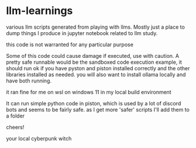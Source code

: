 # llm-learnings
various llm scripts generated from playing with llms. Mostly just a place to dump things I produce in jupyter notebook related to llm study. 

this code is not warranted for any particular purpose


Some of this code could cause damage if executed, use with caution.
A pretty safe runnable would be the sandboxed code execution example, it should run ok if you have
pyston and piston installed correctly and the other libraries installed as needed. you will also want to install ollama locally and have both running.

it ran fine for me on wsl on windows 11 in my local build environment

It can run simple python code in piston, which is used by a lot of discord bots and seems to be fairly safe. as I get more 'safer' scripts I'll add them to a folder

cheers! 

your local cyberpunk witch


